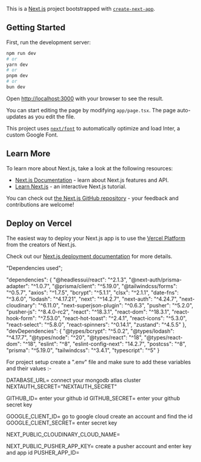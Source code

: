 This is a [Next.js](https://nextjs.org/) project bootstrapped with [`create-next-app`](https://github.com/vercel/next.js/tree/canary/packages/create-next-app).

## Getting Started

First, run the development server:

```bash
npm run dev
# or
yarn dev
# or
pnpm dev
# or
bun dev
```

Open [http://localhost:3000](http://localhost:3000) with your browser to see the result.

You can start editing the page by modifying `app/page.tsx`. The page auto-updates as you edit the file.

This project uses [`next/font`](https://nextjs.org/docs/basic-features/font-optimization) to automatically optimize and load Inter, a custom Google Font.

## Learn More

To learn more about Next.js, take a look at the following resources:

- [Next.js Documentation](https://nextjs.org/docs) - learn about Next.js features and API.
- [Learn Next.js](https://nextjs.org/learn) - an interactive Next.js tutorial.

You can check out [the Next.js GitHub repository](https://github.com/vercel/next.js/) - your feedback and contributions are welcome!

## Deploy on Vercel

The easiest way to deploy your Next.js app is to use the [Vercel Platform](https://vercel.com/new?utm_medium=default-template&filter=next.js&utm_source=create-next-app&utm_campaign=create-next-app-readme) from the creators of Next.js.

Check out our [Next.js deployment documentation](https://nextjs.org/docs/deployment) for more details.

"Dependencies used";

"dependencies": {
"@headlessui/react": "^2.1.3",
"@next-auth/prisma-adapter": "^1.0.7",
"@prisma/client": "^5.19.0",
"@tailwindcss/forms": "^0.5.7",
"axios": "^1.7.5",
"bcrypt": "^5.1.1",
"clsx": "^2.1.1",
"date-fns": "^3.6.0",
"lodash": "^4.17.21",
"next": "^14.2.7",
"next-auth": "^4.24.7",
"next-cloudinary": "^6.11.0",
"next-superjson-plugin": "^0.6.3",
"pusher": "^5.2.0",
"pusher-js": "^8.4.0-rc2",
"react": "^18.3.1",
"react-dom": "^18.3.1",
"react-hook-form": "^7.53.0",
"react-hot-toast": "^2.4.1",
"react-icons": "^5.3.0",
"react-select": "^5.8.0",
"react-spinners": "^0.14.1",
"zustand": "^4.5.5"
},
"devDependencies": {
"@types/bcrypt": "^5.0.2",
"@types/lodash": "^4.17.7",
"@types/node": "^20",
"@types/react": "^18",
"@types/react-dom": "^18",
"eslint": "^8",
"eslint-config-next": "14.2.7",
"postcss": "^8",
"prisma": "^5.19.0",
"tailwindcss": "^3.4.1",
"typescript": "^5"
}

For project setup create a ".env" file and make sure to add these variables and their values :-

DATABASE_URL= connect your mongodb atlas cluster
NEXTAUTH_SECRET="NEXTAUTH_SECRET"

GITHUB_ID= enter your github id
GITHUB_SECRET= enter your github secret key

GOOGLE_CLIENT_ID= go to google cloud create an account and find the id
GOOGLE_CLIENT_SECRET= enter secret key

NEXT_PUBLIC_CLOUDINARY_CLOUD_NAME=

NEXT_PUBLIC_PUSHER_APP_KEY= create a pusher account and enter key and app id
PUSHER_APP_ID=
